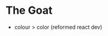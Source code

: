 # The Goat
- colour > color (reformed react dev)
<!--
- will code in C for human affection
-->

<!--
![image](https://github.com/Lucien950/Lucien950/assets/20777515/2f37ad3d-aad8-43ac-a11e-39d8832ebad9)
![image](https://github.com/Lucien950/Lucien950/assets/20777515/44e04a26-a7ba-45fa-876b-2a066bc7d29c)
-->

<!--
**Lucien950/Lucien950** is a ✨ _special_ ✨ repository because its `README.md` (this file) appears on your GitHub profile.

Here are some ideas to get you started:

- 🔭 I’m currently working on ...
- 🌱 I’m currently learning ...
- 👯 I’m looking to collaborate on ...
- 🤔 I’m looking for help with ...
- 💬 Ask me about ...
- 📫 How to reach me: ...
- 😄 Pronouns: ...
- ⚡ Fun fact: ...
-->
